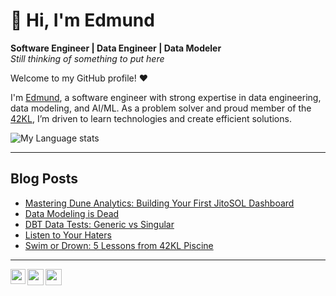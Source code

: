 # 👋 Hi, I'm Edmund

**Software Engineer | Data Engineer | Data Modeler**  
_Still thinking of something to put here_

Welcome to my GitHub profile! ❤️

I'm <a href="https://linkedin.com/in/yoyedmundyoy">Edmund</a>, a software engineer with strong expertise in data engineering, data modeling, and AI/ML. As a problem solver and proud member of the <a href="https://42kl.edu.my/">42KL</a>, I’m driven to learn technologies and create efficient solutions.

<!--
### My Experiences 🙌
- [Senior Software Develpment Engineer (FreeCharge)](https://www.freecharge.in/) - (Jul'21-Present)
- [BAT Ambassador (Brave)](https://brave.com/) - (Apr'21-Present)
- [Software Engineer (To The New)](https://www.tothenew.com/) - (Dec'20-Jul'21)
-->

![My Language stats](https://github-readme-stats-eight-theta.vercel.app/api/top-langs/?username=yoyedmundyoy&layout=compact&langs_count=8&hide_border=true)
<br />

---

## Blog Posts
<!-- BLOG-POST-LIST:START -->
- [Mastering Dune Analytics: Building Your First JitoSOL Dashboard](https://medium.com/@edmund.tongly/mastering-dune-analytics-building-your-first-jitosol-dashboard-c7d9466fd649?source=rss-3bc612c98df------2)
- [Data Modeling is Dead](https://medium.com/@edmund.tongly/data-modeling-is-dead-b7889639f14a?source=rss-3bc612c98df------2)
- [DBT Data Tests: Generic vs Singular](https://medium.com/@edmund.tongly/dbt-data-tests-generic-vs-singular-1ab2245d9624?source=rss-3bc612c98df------2)
- [Listen to Your Haters](https://medium.com/@edmund.tongly/listen-to-your-haters-91bca86300f9?source=rss-3bc612c98df------2)
- [Swim or Drown: 5 Lessons from 42KL Piscine](https://medium.com/@edmund.tongly/swim-or-drown-5-lessons-from-42kl-piscine-954a66577505?source=rss-3bc612c98df------2)
<!-- BLOG-POST-LIST:END -->

---


<a href="https://www.linkedin.com/in/yoyedmundyoy/">
  <img align="left" width="24px" src="https://cdn.simpleicons.org/linkedin"  />
</a>
<a href="mailto:edmund.tongly@gmail.com">
  <img align="left" width="26px" src="https://cdn.simpleicons.org/gmail" />
</a>
<a href="https://medium.com/@edmund.tongly">
  <img align="left" width="26px" src="https://cdn.simpleicons.org/medium/777777" />
</a>

<br />

<!--
![visitors](https://visitor-badge.laobi.icu/badge?page_id=isupersky.isupersky)
-->
